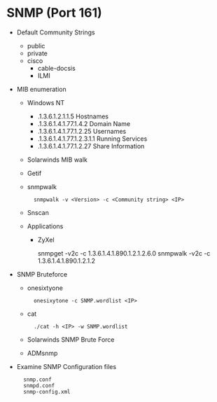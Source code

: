 <!---------------------------------------------------------------------------------
Copyright: (c) BLS OPS LLC.
This program is free software: you can redistribute it and/or modify
it under the terms of the GNU General Public License as published by
the Free Software Foundation, version 3.
This program is distributed in the hope that it will be useful,
but WITHOUT ANY WARRANTY; without even the implied warranty of
MERCHANTABILITY or FITNESS FOR A PARTICULAR PURPOSE. See the
GNU General Public License for more details.
You should have received a copy of the GNU General Public License
along with this program. If not, see <https://www.gnu.org/licenses/>.
--------------------------------------------------------------------------------->
# SNMP (Port 161)

* Default Community Strings
	* public
	* private
	* cisco
		* cable-docsis
		* ILMI
* MIB enumeration
	* Windows NT
		* .1.3.6.1.2.1.1.5 Hostnames
		* .1.3.6.1.4.1.77.1.4.2 Domain Name
		* .1.3.6.1.4.1.77.1.2.25 Usernames
		* .1.3.6.1.4.1.77.1.2.3.1.1 Running Services
		* .1.3.6.1.4.1.77.1.2.27 Share Information
	* Solarwinds MIB walk
	* Getif
	* snmpwalk

			snmpwalk -v <Version> -c <Community string> <IP>
	* Snscan
	* Applications
		* ZyXel

			snmpget -v2c -c <Community String> <IP> 1.3.6.1.4.1.890.1.2.1.2.6.0
			snmpwalk -v2c -c <Community String> <IP> 1.3.6.1.4.1.890.1.2.1.2
* SNMP Bruteforce
	* onesixtyone

			onesixytone -c SNMP.wordlist <IP>
	* cat

			./cat -h <IP> -w SNMP.wordlist
	* Solarwinds SNMP Brute Force
	* ADMsnmp
* Examine SNMP Configuration files

		snmp.conf
		snmpd.conf
		snmp-config.xml